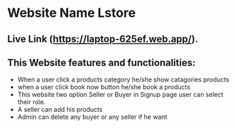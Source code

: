 # Website Name Lstore 

## Live Link (https://laptop-625ef.web.app/).

 ## This Website features and functionalities:
 * When a user click a products category he/she show catagories products
 * when a user click book now button he/she book a products
 * This website two option Seller or Buyer in Signup page user can select their role.
 * A seller can add his products
 * Admin can delete any buyer or any seller if he want 
